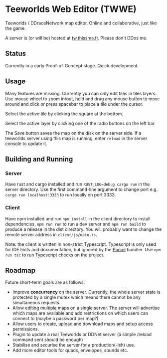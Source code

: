 # Teeworlds Web Editor (TWWE)

Teeworlds / DDraceNetwork map editor. Online and collaborative, just like the game.

A server is (or will be) hosted at [tw.thissma.fr](https://tw.thissma.fr). Please don't DDos me.

## Status

Currently in a early Proof-of-Concept stage. Quick development.

## Usage

Many features are missing. Currently you can only edit tiles in tiles layers. Use mouse wheel to zoom in/out, hold and drag any mouse button to move around and click or press spacebar to place a tile under the cursor.

Select the active tile by clicking the square at the bottom.

Select the active layer by clicking one of the radio buttons on the left bar.

The Save button saves the map on the disk on the server side. If a teeworlds server using this map is running, enter `reload` in the server console to update it.

## Building and Running

### Server
Have rust and cargo installed and run `RUST_LOG=debug cargo run` in the server directory. Use the first command-line argument to change port e.g. `cargo run localhost:3333` to run locally on port 3333.

### Client

Have npm installed and run `npm install` in the client directory to install dependencies, `npm run run` to run a dev server and `npm run build` to produce a release in the dist directory.
You will probably want to change the remote server address in `client/js/main.ts`. 

Note: the client is written in non-strict Typescript. Typescript is only used for IDE hints and documentation, but ignored by the [Parcel](https://parceljs.org/languages/typescript/) bundler.
Use `npm run tsc` to run Typescript checks on the project.

## Roadmap

Future short-term goals are as follows:

* Improve **concurrency** on the server. Currently, the whole server state is protected by a single mutex which means there cannot be any simultaneous requests.
* Allow editing multiple maps on a single server. The server will advertise which maps are available and add restrictions on which users can connect to (maybe a password per map?)
* Allow users to create, upload and download maps and setup access permissions.
* Plugin to update a real Teeworlds or DDNet server (a simple /reload command sent should be enough)
* Stabilise and securise the server for a production(-ish) use.
* Add more editor tools for quads, envelopes, sounds etc.